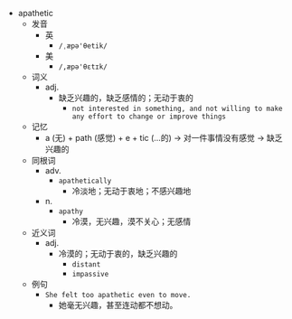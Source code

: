- apathetic
  - 发音
    - 英
      - `/ˌæpə'θetik/`
    - 美
      - `/,æpə'θɛtɪk/`
  - 词义
    - adj.
      - 缺乏兴趣的，缺乏感情的；无动于衷的
        - `not interested in something, and not willing to make any effort to change or improve things`
  - 记忆
    - a (无) + path (感觉) + e + tic (…的) → 对一件事情没有感觉 → 缺乏兴趣的
  - 同根词
    - adv.
      - `apathetically`
        - 冷淡地；无动于衷地；不感兴趣地
    - n.
      - `apathy`
        - 冷漠，无兴趣，漠不关心；无感情
  - 近义词
    - adj.
      - 冷漠的；无动于衷的，缺乏兴趣的
        - `distant`
        - `impassive`
  - 例句
    - `She felt too apathetic even to move.`
      - 她毫无兴趣，甚至连动都不想动。

